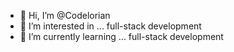 - 👋 Hi, I’m @Codelorian
- 👀 I’m interested in ... full-stack development
- 🌱 I’m currently learning ... full-stack development

<!---
Codelorian/Codelorian is a ✨ special ✨ repository because its `README.md` (this file) appears on your GitHub profile.
You can click the Preview link to take a look at your changes.
--->

